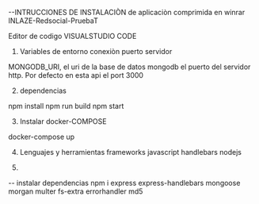 --INTRUCCIONES DE INSTALACIÒN de aplicaciòn comprimida en winrar INLAZE-Redsocial-PruebaT

Editor de codigo VISUALSTUDIO CODE

1. Variables de entorno conexiòn puerto servidor

MONGODB_URI, el uri de la base de datos mongodb
 el puerto del servidor http. Por defecto en esta api el port 3000
 
 2. dependencias 
 
 npm install
npm run build
npm start

3. Instalar docker-COMPOSE 

 docker-compose up
 
 4. Lenguajes y herramientas frameworks
 javascript 
 handlebars
 nodejs 
 
 
5. 
-- instalar dependencias
npm i express express-handlebars mongoose morgan multer fs-extra errorhandler md5
